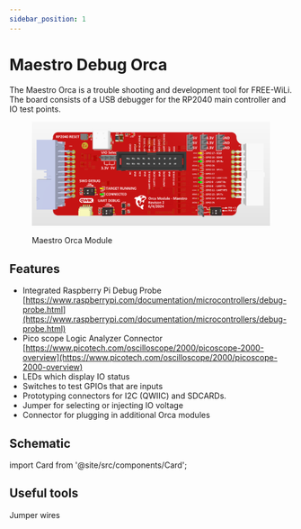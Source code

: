 ```yaml
---
sidebar_position: 1
---
```


# Maestro Debug Orca

The Maestro Orca is a trouble shooting and development tool for FREE-WiLi. The board consists of a USB debugger for the RP2040 main controller and IO test points.

<div class="text--center">

<figure>

![Maestro Orca Module](../assets/Maestro-Orca-Module.png "Maestro Orca Module")
<figcaption>Maestro Orca Module</figcaption>
</figure>
</div>

## Features

- Integrated Raspberry Pi Debug Probe [https://www.raspberrypi.com/documentation/microcontrollers/debug-probe.html](https://www.raspberrypi.com/documentation/microcontrollers/debug-probe.html)
- Pico scope Logic Analyzer Connector [https://www.picotech.com/oscilloscope/2000/picoscope-2000-overview](https://www.picotech.com/oscilloscope/2000/picoscope-2000-overview)
- LEDs which display IO status
- Switches to test GPIOs that are inputs
- Prototyping connectors for I2C (QWIIC) and SDCARDs.
- Jumper for selecting or injecting IO voltage
- Connector for plugging in additional Orca modules

## Schematic

import Card from '@site/src/components/Card';

<Card 
  title="OrcaModule_Monstro.pdf"
  description="pdf"
  link="/img/OrcaModule_Monstro.pdf" 
  imageUrl="/img/png-download.png"
/>

## Useful tools

Jumper wires

<Card 
  title="ELEGOO Breadbord Jumper Wires"
  description="Amazon.com"
  link="https://www.amazon.com/Elegoo-EL-CP-004-Multicolored-Breadboard-arduino/dp/B01EV70C78/" 
  imageUrl="/img/amazon.ico"
/>